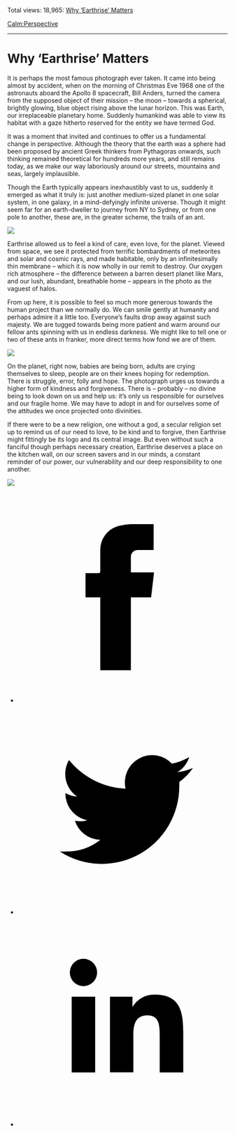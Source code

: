 Total views: 18,965: [Why ‘Earthrise’ Matters](https://www.theschooloflife.com/thebookoflife/why-earthrise-matters/)

[Calm:](https://www.theschooloflife.com/thebookoflife/category/calm/)[Perspective](https://www.theschooloflife.com/thebookoflife/category/calm/perspective/)

* * *

# Why ‘Earthrise’ Matters
<style>
						.alignnone {
  display: block;
  margin-left: auto;
  margin-right: auto;
  align: center:
}

.addtoany_share_save_container {
display:none;
}

.wp-block-image {
		display: block;
  margin-left: auto;
  margin-right: auto;
  width: 50%;
}

.aligncenter {
display: block;
  margin-left: auto;
  margin-right: auto;
  align: center:
}

@media only screen and (max-width: 500px) {
  .wp-block-image {
		display: block;
  margin-left: auto;
  margin-right: auto;
  width: 100%;
} }

h1 {max-width: 600px !important;
}
.s18-single-post .content-area .site-main article .post-cat-header-display + .old-wrapper p {
    font-size: 1.200em
}
						</style>

It is perhaps the most famous photograph ever taken. It came into being almost by accident, when on the morning of Christmas Eve 1968 one of the astronauts aboard the Apollo 8 spacecraft, Bill Anders, turned the camera from the supposed object of their mission – the moon – towards a spherical, brightly glowing, blue object rising above the lunar horizon. This was Earth, our irreplaceable planetary home. Suddenly humankind was able to view its habitat with a gaze hitherto reserved for the entity we have termed God.

It was a moment that invited and continues to offer us a fundamental change in perspective. Although the theory that the earth was a sphere had been proposed by ancient Greek thinkers from Pythagoras onwards, such thinking remained theoretical for hundreds more years, and still remains today, as we make our way laboriously around our streets, mountains and seas, largely implausible.

Though the Earth typically appears inexhaustibly vast to us, suddenly it emerged as what it truly is: just another medium-sized planet in one solar system, in one galaxy, in a mind-defyingly infinite universe. Though it might seem far for an earth-dweller to journey from NY to Sydney, or from one pole to another, these are, in the greater scheme, the trails of an ant.

![](https://www.theschooloflife.com/thebookoflife/wp-content/uploads/2017/07/NASA-Apollo8-Dec24-Earthrise.jpg)

Earthrise allowed us to feel a kind of care, even love, for the planet. Viewed from space, we see it protected from terrific bombardments of meteorites and solar and cosmic rays, and made habitable, only by an infinitesimally thin membrane – which it is now wholly in our remit to destroy. Our oxygen rich atmosphere – the difference between a barren desert planet like Mars, and our lush, abundant, breathable home – appears in the photo as the vaguest of halos.

From up here, it is possible to feel so much more generous towards the human project than we normally do. We can smile gently at humanity and perhaps admire it a little too. Everyone’s faults drop away against such majesty. We are tugged towards being more patient and warm around our fellow ants spinning with us in endless darkness. We might like to tell one or two of these ants in franker, more direct terms how fond we are of them.

![](https://www.theschooloflife.com/thebookoflife/wp-content/uploads/2017/07/First_View_of_Earth_from_Moon_-_reprocessed_wide.jpg)

On the planet, right now, babies are being born, adults are crying themselves to sleep, people are on their knees hoping for redemption. There is struggle, error, folly and hope. The photograph urges us towards a higher form of kindness and forgiveness. There is – probably – no divine being to look down on us and help us: it’s only us responsible for ourselves and our fragile home. We may have to adopt in and for ourselves some of the attitudes we once projected onto divinities.

If there were to be a new religion, one without a god, a secular religion set up to remind us of our need to love, to be kind and to forgive, then Earthrise might fittingly be its logo and its central image. But even without such a fanciful though perhaps necessary creation, Earthrise deserves a place on the kitchen wall, on our screen savers and in our minds, a constant reminder of our power, our vulnerability and our deep responsibility to one another.

[![](https://img.youtube.com/vi/MVAPn4jIG4E/0.jpg)](https://www.youtube.com/embed/MVAPn4jIG4E '')
<style>
    .iframe-class { display: block !important; }
</style>

- [<svg xmlns="http://www.w3.org/2000/svg" viewbox="0 0 26 26"><title>Facebook</title>
                    <g>
                        <path d="M8.38,10H9.92c.2,0,.29,0,.29-.28,0-.82,0-1.64,0-2.46a3.05,3.05,0,0,1,2.57-3.15A7.22,7.22,0,0,1,14,3.95c.86,0,1.71,0,2.57,0h.25v3.2h-2A.85.85,0,0,0,14,8c0,.62,0,1.24,0,1.91h2.87L16.51,13H14v9H10.21V13H8.38Z"></path>
                    </g>
                </svg>](http://www.facebook.com/sharer/sharer.php?u=https://www.theschooloflife.com/thebookoflife/why-earthrise-matters/)
- [<svg xmlns="http://www.w3.org/2000/svg" viewbox="0 0 26 26"><title>Twitter</title>
                    <path d="M21.69,7.9a6.75,6.75,0,0,1-1.94.53,3.39,3.39,0,0,0,1.48-1.87,6.76,6.76,0,0,1-2.14.82,3.38,3.38,0,0,0-5.75,3.08,9.59,9.59,0,0,1-7-3.53,3.38,3.38,0,0,0,1,4.51A3.36,3.36,0,0,1,5.89,11v0A3.38,3.38,0,0,0,8.6,14.37a3.39,3.39,0,0,1-1.53.06,3.38,3.38,0,0,0,3.15,2.35A6.78,6.78,0,0,1,6,18.22a6.87,6.87,0,0,1-.81,0A9.6,9.6,0,0,0,20,10.08q0-.22,0-.44A6.86,6.86,0,0,0,21.69,7.9Z"></path>
                </svg>](http://twitter.com/share?url=https://www.theschooloflife.com/thebookoflife/why-earthrise-matters/&text=&via=theschooloflife)
- [<svg xmlns="http://www.w3.org/2000/svg" viewbox="0 0 26 26"><title>LinkedIn</title>
<path class="cls-2" d="M6.67,10H9.58v9.36H6.67ZM8.13,5.32A1.69,1.69,0,1,1,6.44,7,1.69,1.69,0,0,1,8.13,5.32"></path><path class="cls-2" d="M11.41,10H14.2v1.28h0A3.06,3.06,0,0,1,17,9.75c2.95,0,3.49,1.94,3.49,4.46v5.14H17.57V14.79c0-1.09,0-2.48-1.51-2.48s-1.75,1.18-1.75,2.4v4.63H11.41Z"></path></svg>](https://www.linkedin.com/shareArticle?mini=true&url=https://www.theschooloflife.com/thebookoflife/why-earthrise-matters/)
